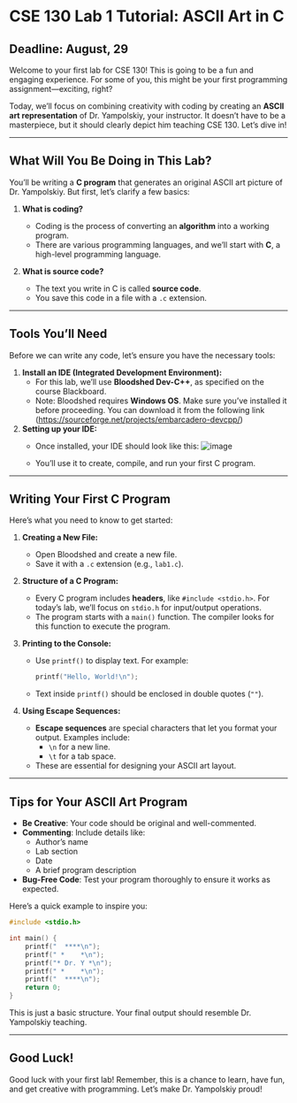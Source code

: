# CSE 130 Lab 1 Tutorial: ASCII Art in C

## Deadline: August, 29

Welcome to your first lab for CSE 130! This is going to be a fun and engaging experience. For some of you, this might be your first programming assignment—exciting, right? 

Today, we’ll focus on combining creativity with coding by creating an **ASCII art representation** of Dr. Yampolskiy, your instructor. It doesn’t have to be a masterpiece, but it should clearly depict him teaching CSE 130. Let’s dive in!

---

## What Will You Be Doing in This Lab?

You’ll be writing a **C program** that generates an original ASCII art picture of Dr. Yampolskiy. But first, let’s clarify a few basics:

1. **What is coding?**
   - Coding is the process of converting an **algorithm** into a working program.
   - There are various programming languages, and we’ll start with **C**, a high-level programming language.

2. **What is source code?**
   - The text you write in C is called **source code**.
   - You save this code in a file with a `.c` extension.

---

## Tools You’ll Need

Before we can write any code, let’s ensure you have the necessary tools:

1. **Install an IDE (Integrated Development Environment):**
   - For this lab, we’ll use **Bloodshed Dev-C++**, as specified on the course Blackboard.
   - Note: Bloodshed requires **Windows OS**. Make sure you’ve installed it before proceeding.
You can download it from  the following link (https://sourceforge.net/projects/embarcadero-devcpp/)
2. **Setting up your IDE:**
   - Once installed, your IDE should look like this:
     ![image](https://github.com/user-attachments/assets/a3738dbc-d18c-4e9e-bc89-4828a26a5491)

   - You’ll use it to create, compile, and run your first C program.

---

## Writing Your First C Program

Here’s what you need to know to get started:

1. **Creating a New File:**
   - Open Bloodshed and create a new file.
   - Save it with a `.c` extension (e.g., `lab1.c`).

2. **Structure of a C Program:**
   - Every C program includes **headers**, like `#include <stdio.h>`. For today’s lab, we’ll focus on `stdio.h` for input/output operations.
   - The program starts with a `main()` function. The compiler looks for this function to execute the program.

3. **Printing to the Console:**
   - Use `printf()` to display text. For example:
     ```c
     printf("Hello, World!\n");
     ```
   - Text inside `printf()` should be enclosed in double quotes (`""`).

4. **Using Escape Sequences:**
   - **Escape sequences** are special characters that let you format your output. Examples include:
     - `\n` for a new line.
     - `\t` for a tab space.
   - These are essential for designing your ASCII art layout.

---

## Tips for Your ASCII Art Program

- **Be Creative**: Your code should be original and well-commented.
- **Commenting**: Include details like:
  - Author’s name
  - Lab section
  - Date
  - A brief program description
- **Bug-Free Code**: Test your program thoroughly to ensure it works as expected.

Here’s a quick example to inspire you:

```c
#include <stdio.h>

int main() {
    printf("  ****\n");
    printf(" *    *\n");
    printf("* Dr. Y *\n");
    printf(" *    *\n");
    printf("  ****\n");
    return 0;
}
```

This is just a basic structure. Your final output should resemble Dr. Yampolskiy teaching.

---

## Good Luck!

Good luck with your first lab! Remember, this is a chance to learn, have fun, and get creative with programming. Let’s make Dr. Yampolskiy proud!


